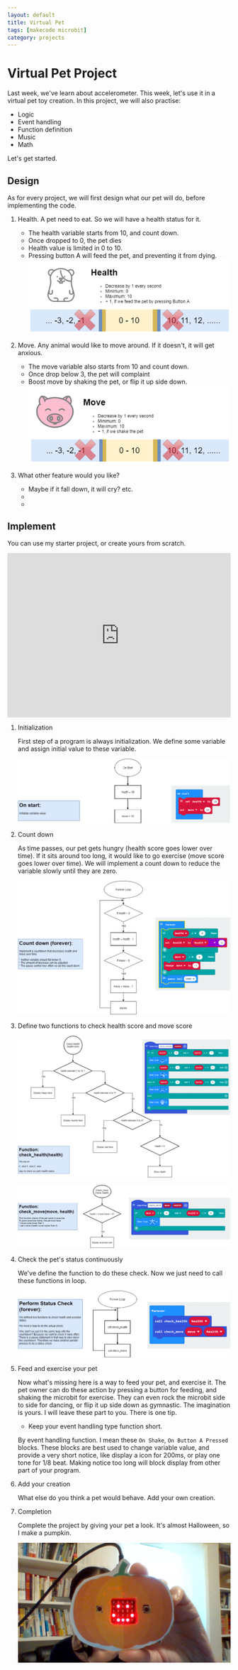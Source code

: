 ```yaml
---
layout: default
title: Virtual Pet
tags: [makecode microbit]
category: projects
---
```


# Virtual Pet Project

Last week, we've learn about accelerometer. This week, let's use it in a virtual pet toy creation. In this project, we will also practise:

- Logic
- Event handling
- Function definition
- Music
- Math

Let's get started. 

## Design

As for every project, we will first design what our pet will do, before implementing the code. 

1. Health. A pet need to eat. So we will have a health status for it. 
    - The health variable starts from 10, and count down.
    - Once dropped to 0, the pet dies
    - Health value is limited in 0 to 10. 
    - Pressing button A will feed the pet, and preventing it from dying. 
![pet health](/assets/Lesson5-pet-health.png)

2. Move. Any animal would like to move around. If it doesn't, it will get anxious. 
    - The move variable also starts from 10 and count down. 
    - Once drop below 3, the pet will complaint
    - Boost move by shaking the pet, or flip it up side down. 
![pet move](/assets/Lesson5-pet-move.png)

3. What other feature would you like? 
    - Maybe if it fall down, it will cry? etc. 
    - 
    - 

## Implement

You can use my starter project, or create yours from scratch. 

<div style="position:relative;height:calc(300px + 5em);width:100%;overflow:hidden;"><iframe style="position:absolute;top:0;left:0;width:100%;height:100%;" src="https://makecode.microbit.org/---codeembed#pub:_LvFWCo1pHMqb" allowfullscreen="allowfullscreen" frameborder="0" sandbox="allow-scripts allow-same-origin"></iframe></div>

1. Initialization

    First step of a program is always initialization. We define some variable and assign initial value to these variable. 

    ![on_start](/assets/Virtual_pet_on_start.png)

2. Count down

    As time passes, our pet gets hungry (health score goes lower over time). If it sits around too long, it would like to go exercise (move score goes lower over time). We will implement a count down to reduce the variable slowly until they are zero.

    ![count down](/assets/Virtual_pet_countdown.png)

3. Define two functions to check health score and move score

    ![check_health](/assets/Virtual_pet_check_health.png)

    ![check_move](/assets/Virtual_pet_check_move.png)

4. Check the pet's status continuously

    We've define the function to do these check. Now we just need to call these functions in loop. 

    ![check pet status](/assets/Virtual_pet_check_status.png)

5. Feed and exercise your pet

    Now what's missing here is a way to feed your pet, and exercise it. The pet owner can do these action by pressing a button for feeding, and shaking the microbit for exercise. They can even rock the microbit side to side for dancing, or flip it up side down as gymnastic. The imagination is yours. I will leave these part to you. There is one tip. 

    * Keep your event handling type function short. 

    By event handling function. I mean these ```On Shake```, ```On Button A Pressed``` blocks. These blocks are best used to change variable value, and provide a very short notice, like display a icon for 200ms, or play one tone for 1/8 beat. Making notice too long will block display from other part of your program. 

6. Add your creation
    
    What else do you think a pet would behave. Add your own creation. 

7. Completion
    
    Complete the project by giving your pet a look. It's almost Halloween, so I make a pumpkin. 

    ![Virtual pet complete](/assets/virtual_pet_complete.jpg)

    